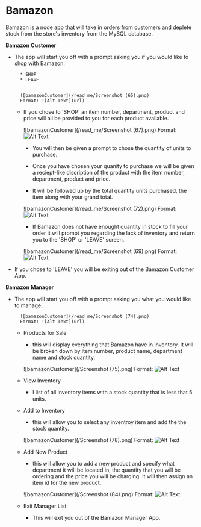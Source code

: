 
# Bamazon

Bamazon is a node app that will take in orders from customers and deplete stock from the store's inventory from the MySQL database.

**Bamazon Customer**

* The app will start you off with a prompt asking you if you would like to shop with Bamazon.

        * SHOP
        * LEAVE


        ![bamazonCustomer](/read_me/Screenshot (65).png)
        Format: ![Alt Text](url)


    * If you chose to 'SHOP' an item number, department, product and price will all be provided to you for each product available.
      
        ![bamazonCustomer](/read_me/Screenshot (67).png)
        Format: ![Alt Text](url)


        * You will then be given a prompt to chose the quantity of units to purchase.

        * Once you have chosen your quanity to purchase we will be given a reciept-like discription of the product with the item number, department, product and price.

        * It will be followed up by the total quantity units purchased, the item along with your grand total.

        ![bamazonCustomer](/read_me/Screenshot (72).png)
        Format: ![Alt Text](url)


        * If Bamazon does not have enought quantity in stock to fill your order it will prompt you regarding the lack of inventory and return you to the 'SHOP' or 'LEAVE' screen.

        ![bamazonCustomer](/read_me/Screenshot (69).png)
        Format: ![Alt Text](url)


* If you chose to 'LEAVE' you will be exiting out of the Bamazon Customer App.


**Bamazon Manager**

* The app will start you off with a prompt asking you what you would like to manage... 

        ![bamazonCustomer](/read_me/Screenshot (74).png)
        Format: ![Alt Text](url)


    * Products for Sale
        * this will display everything that Bamazon have in inventory. It will be broken down by item number, product name, department name and stock quantity.

        ![bamazonCustomer](/Screenshot (75).png)
        Format: ![Alt Text](url)


    * View Inventory
        * I list of all inventory items with a stock quantity that is less that 5 units.

    * Add to Inventory
        * this will allow you to select any inventroy item and add the the stock quantity.

        ![bamazonCustomer](/Screenshot (78).png)
        Format: ![Alt Text](url)


    * Add New Product
        * this will allow you to add a new product and specify what department it will be located in, the quantity that you will be ordering and the price you will be charging. It will then assign an item id for the new product. 

        ![bamazonCustomer](/Screenshot (84).png)
        Format: ![Alt Text](url)


    * Exit Manager List
        * This will exit you out of the Bamazon Manager App.